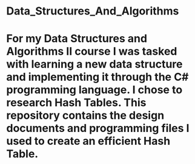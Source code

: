 # Data_Structures_And_Algorithms
# For my Data Structures and Algorithms II course I was tasked with learning a new data structure and implementing it through the C# programming language. I chose to research Hash Tables. This repository contains the design documents and programming files I used to create an efficient Hash Table. 
